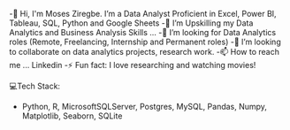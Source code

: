 -👋 Hi, I'm Moses Ziregbe. I’m a Data Analyst Proficient in Excel, Power BI, Tableau, SQL, Python and Google Sheets
-🌱 I’m Upskilling my Data Analytics and Business Analysis Skills ...
-🚀 I’m looking for Data Analytics roles (Remote, Freelancing, Internship and Permanent roles)
-🚀 I’m looking to collaborate on data analytics projects, research work.
-📫 How to reach me ... Linkedin
-⚡ Fun fact: I love researching and watching movies!

💻Tech Stack:
- Python, R, MicrosoftSQLServer, Postgres, MySQL, Pandas, Numpy, Matplotlib, Seaborn, SQLite

<!---
mosesziregbe/mosesziregbe is a ✨ special ✨ repository because its `README.md` (this file) appears on your GitHub profile.
You can click the Preview link to take a look at your changes.
--->
